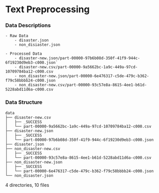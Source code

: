 # Text Preprocessing

### Data Descriptions

	- Raw Data
		- disaster.json
		- non_disiaster.json
		
	- Processed Data
		- disaster-new.json/part-00000-97b6b08d-350f-41f9-944c-6f19230d9eb3-c000.json`
		- disaster-new.csv/part-00000-9a5662bc-1a9c-449a-97cd-10709784ba12-c000.csv
		- non_disaster-new.json/part-00000-6e476317-c5de-479c-b362-f79c58bbbb24-c000.json
		- non_disaster-new.csv/part-00000-93c57e8a-8615-4ee1-b61d-5228abd11d6a-c000.csv
	
### Data Structure
	
	data
	├── disaster-new.csv
	│   ├── _SUCCESS
	│   └── part-00000-9a5662bc-1a9c-449a-97cd-10709784ba12-c000.csv
	├── disaster-new.json
	│   ├── _SUCCESS
	│   └── part-00000-97b6b08d-350f-41f9-944c-6f19230d9eb3-c000.json
	├── disaster.json
	├── non_disaster-new.csv
	│   ├── _SUCCESS
	│   └── part-00000-93c57e8a-8615-4ee1-b61d-5228abd11d6a-c000.csv
	├── non_disaster-new.json
	│   ├── _SUCCESS
	│   └── part-00000-6e476317-c5de-479c-b362-f79c58bbbb24-c000.json
	└── non_disaster.json

4 directories, 10 files
